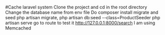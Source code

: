 #Cache laravel system
Clone the project and cd in the root directory
Change the database name from env file
Do composer install
migrate and seed php artisan migrate, php artisan db:seed --class=ProductSeeder
php artisan serve
go to route to test it http://127.0.0.1:8000/search
l am using Memcached
